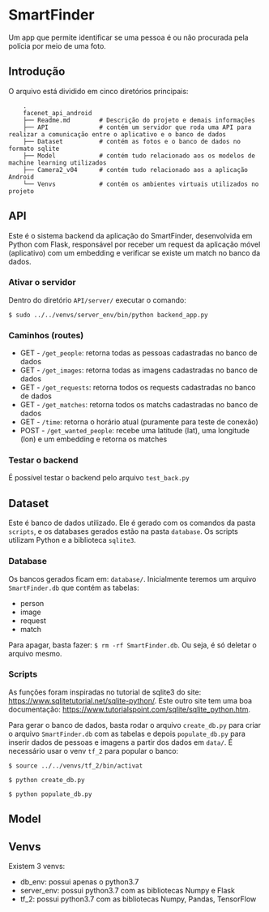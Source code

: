 # SmartFinder
Um app que permite identificar se uma pessoa é ou não procurada pela polícia por meio de uma foto.

## Introdução
O arquivo está dividido em cinco diretórios principais:

```
    .
    facenet_api_android
    ├── Readme.md        # Descrição do projeto e demais informações
    ├── API              # contém um servidor que roda uma API para realizar a comunicação entre o aplicativo e o banco de dados
    ├── Dataset          # contém as fotos e o banco de dados no formato sqlite
    ├── Model            # contém tudo relacionado aos os modelos de machine learning utilizados
    ├── Camera2_v04      # contém tudo relacionado aos a aplicação Android
    └── Venvs            # contém os ambientes virtuais utilizados no projeto
```

## API
Este é o sistema backend da aplicação do SmartFinder, desenvolvida em Python com Flask, responsável por receber um request da aplicação móvel (aplicativo) com um embedding e verificar se existe um match no banco da dados.

### Ativar o servidor
Dentro do diretório `API/server/` executar o comando:

`$ sudo ../../venvs/server_env/bin/python backend_app.py`

### Caminhos (routes)
 - GET - `/get_people`: retorna todas as pessoas cadastradas no banco de dados
 - GET - `/get_images`: retorna todas as imagens cadastradas no banco de dados
 - GET - `/get_requests`: retorna todos os requests cadastradas no banco de dados
 - GET - `/get_matches`: retorna todos os matchs cadastradas no banco de dados
 - GET - `/time`: retorna o horário atual (puramente para teste de conexão)
 - POST - `/get_wanted_people`: recebe uma latitude (lat), uma longitude (lon) e um embedding e retorna os matches

### Testar o backend
É possível testar o backend pelo arquivo `test_back.py`

## Dataset
Este é banco de dados utilizado. Ele é gerado com os comandos da pasta `scripts`, e os databases gerados estão na pasta `database`. Os scripts utilizam Python e a biblioteca `sqlite3`.

### Database
Os bancos gerados ficam em: `database/`. Inicialmente teremos um arquivo `SmartFinder.db` que contém as tabelas:
 - person
 - image
 - request
 - match

Para apagar, basta fazer: `$ rm -rf SmartFinder.db`. Ou seja, é só deletar o arquivo mesmo.

### Scripts
As funções foram inspiradas no tutorial de sqlite3 do site: https://www.sqlitetutorial.net/sqlite-python/. Este outro site tem uma boa documentação: https://www.tutorialspoint.com/sqlite/sqlite_python.htm.

Para gerar o banco de dados, basta rodar o arquivo `create_db.py` para criar o arquivo `SmartFinder.db` com as tabelas e depois `populate_db.py` para inserir dados de pessoas e imagens a partir dos dados em `data/`. É necessário usar o venv `tf_2` para popular o banco:

`$ source ../../venvs/tf_2/bin/activat`

`$ python create_db.py`

`$ python populate_db.py`

## Model

## Venvs
Existem 3 venvs:

 - db_env: possui apenas o python3.7
 - server_env: possui python3.7 com as bibliotecas Numpy e Flask
 - tf_2: possui python3.7 com as bibliotecas Numpy, Pandas, TensorFlow
